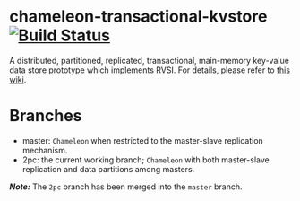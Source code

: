 # chameleon-transactional-kvstore [![Build Status](https://travis-ci.org/hengxin/chameleon-transactional-kvstore.svg?branch=2pc)](https://travis-ci.org/hengxin/chameleon-transactional-kvstore)

A distributed, partitioned, replicated, transactional, main-memory key-value data store prototype which implements RVSI.
For details, please refer to [this wiki](https://github.com/hengxin/chameleon-transactional-kvstore/wiki).

# Branches

- master: `Chameleon` when restricted to the master-slave replication mechanism.
- 2pc: the current working branch; `Chameleon` with both master-slave replication and data partitions among masters.

***Note:*** The `2pc` branch has been merged into the `master` branch.
